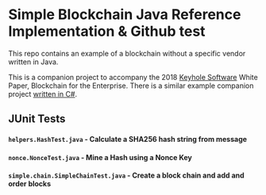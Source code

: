 # Simple Blockchain Java Reference Implementation & Github test

This repo contains an example of a blockchain without a specific vendor written in Java.

This is a companion project to accompany the 2018 [Keyhole Software](https://keyholesoftware.com) White Paper, Blockchain for the Enterprise. There is a similar example companion project [written in C#](https://github.com/in-the-keyhole/khs-blockchain-csharp-example).


## JUnit Tests 

#### `helpers.HashTest.java` - Calculate a SHA256 hash string from message 

#### `nonce.NonceTest.java` - Mine a Hash using a Nonce Key

#### `simple.chain.SimpleChainTest.java` - Create a block chain and add and order blocks
 
